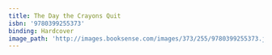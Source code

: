 ```yaml
---
title: The Day the Crayons Quit
isbn: '9780399255373'
binding: Hardcover
image_path: 'http://images.booksense.com/images/373/255/9780399255373.jpg'
---
```



